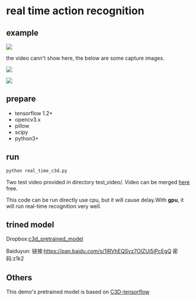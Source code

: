 # real time action recognition
## example

![](http://owvctf4l4.bkt.clouddn.com/ql41i-wgywx.gif)

the video cann't show here, the below are some capture images.

![](http://owvctf4l4.bkt.clouddn.com/video_classification_img1.png)

![](http://owvctf4l4.bkt.clouddn.com/video_classification_img2.png)

## prepare
* tensorflow 1.2+  
* opencv3.x  
* pillow
* scipy
* python3+

## run

```bash
python real_time_c3d.py
```
Two test video provided in directory test_video/. Video can be merged  [here](https://www.aconvert.com/cn/video/merge/) free.

This code can be run directly use cpu, but it will cause delay.With  **gpu**, it will run real-time recognition very well.

## trined model

Dropbox:[c3d_pretrained_model](https://www.dropbox.com/sh/8wcjrcadx4r31ux/AAAkz3dQ706pPO8ZavrztRCca?dl=0)

Baiduyun: 链接:https://pan.baidu.com/s/1IRVhEQSvz7OlZUi5iPcEgQ  密码:z1k2

## Others
This demo's pretrained model is based on [C3D-tensorflow](https://github.com/hx173149/C3D-tensorflow)
